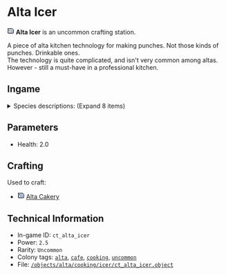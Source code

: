 # Alta Icer

<img src="https://raw.githubusercontent.com/Ceterai/Enternia/main/objects/alta/cooking/icer/icon.png" alt="Alta Icer icon" loading="lazy" height="16px" width="auto" /> **Alta Icer** is an uncommon crafting station.

A piece of alta kitchen technology for making punches. Not those kinds of punches. Drinkable ones.  
The technology is quite complicated, and isn't very common among altas. However - still a must-have in a professional kitchen.

## Ingame

<details markdown="1"><summary>Species descriptions: (Expand 8 items)</summary>

- Alta: Oa-a-a...~ An icer full of ice cream...
- Apex: This machine produces different iced cream tastes.
- Avian: I like the smell of this.
- Floran: A sssnow ssnack machine.
- Glitch: Neutral. An ice cream machine.
- Human: Some tasty icecream.
- Hylotl: A cooking fridge full of differently-flavored snowcones.
- Novakid: Don't mind if I do!

</details>

## Parameters

- Health: 2.0

## Crafting

Used to craft:

- <img src="https://raw.githubusercontent.com/Ceterai/Enternia/main/objects/alta/cooking/cakery/icon.png" alt="Alta Cakery icon" loading="lazy" height="16px" width="auto" /> [Alta Cakery](https://ceterai.github.io/MyEnternia/Wiki/AltaCakery)

## Technical Information

- In-game ID: `ct_alta_icer`
- Power: `2.5`
- Rarity: `Uncommon`
- Colony tags: [`alta`](https://ceterai.github.io/MyEnternia/Wiki/Tags/Alta), [`cafe`](https://ceterai.github.io/MyEnternia/Wiki/Tags/Cafe), [`cooking`](https://ceterai.github.io/MyEnternia/Wiki/Tags/Cooking), [`uncommon`](https://ceterai.github.io/MyEnternia/Wiki/Tags/Uncommon)
- File: [`/objects/alta/cooking/icer/ct_alta_icer.object`](https://github.com/Ceterai/Enternia/blob/main/objects/alta/cooking/icer/ct_alta_icer.object)
